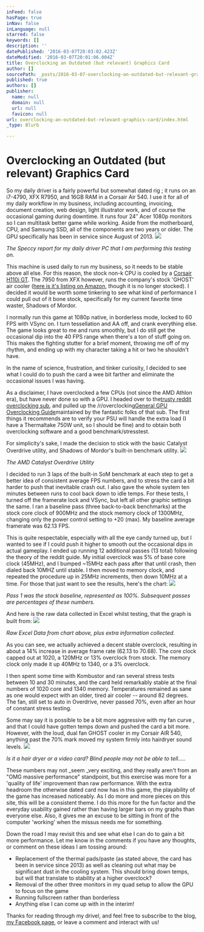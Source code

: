 ```yaml
---
inFeed: false
hasPage: true
inNav: false
inLanguage: null
starred: false
keywords: []
description: ''
datePublished: '2016-03-07T20:03:02.423Z'
dateModified: '2016-03-07T20:01:06.004Z'
title: Overclocking an Outdated (but relevant) Graphics Card
author: []
sourcePath: _posts/2016-03-07-overclocking-an-outdated-but-relevant-graphics-card.md
published: true
authors: []
publisher:
  name: null
  domain: null
  url: null
  favicon: null
url: overclocking-an-outdated-but-relevant-graphics-card/index.html
_type: Blurb

---
```

# Overclocking an Outdated (but relevant) Graphics Card

So my daily driver is a fairly powerful but somewhat dated rig ; it runs on an i7-4790, XFX R7950, and 16GB RAM in a Corsair Air 540\.  I use it for all of my daily workflow in my business, including accounting, invoicing, document creation, web design, light illustrator work, and of course the occasional gaming during downtime.  It runs four 24″ Acer 1080p monitors so I can multitask better game while working.  Aside from the motherboard, CPU, and Samsung SSD, all of the components are two years or older.  The GPU specifically has been in service since August of 2013\.
![](https://the-grid-user-content.s3-us-west-2.amazonaws.com/8ca10768-88da-4d9a-a03f-3b8305693173.png)

_The Speccy report for my daily driver PC that I am performing this testing on._

This machine is used daily to run my business, so it needs to be stable above all else.  For this reason, the stock non-k CPU is cooled by a [Corsair H110i GT][0]. The 7950 from XFX however, runs the company's stock 'GHOST' air cooler ([here is it's listing on Amazon][1], though it is no longer stocked).  I decided it would be worth some tinkering to see what kind of performance I could pull out of it bone stock, specifically for my current favorite time waster, Shadows of Mordor.

I normally run this game at 1080p native, in borderless mode, locked to 60 FPS with VSync on.  I turn tessellation and AA off, and crank everything else.  The game looks great to me and runs smoothly, but I do still get the occasional dip into the 40 FPS range when there's a ton of stuff going on.   This makes the fighting stutter for a brief moment, throwing me off of my rhythm, and ending up with my character taking a hit or two he shouldn't have.

In the name of science, frustration, and tinker curiosity, I decided to see what I could do to push the card a wee bit farther and eliminate the occasional issues I was having.

As a disclaimer, I have overclocked a few CPUs (not since the AMD Athlon era), but have never done so with a GPU.  I headed over to the[trusty reddit overclocking sub][2], and pulled up the /r/overclocking[General GPU Overclocking Guide][3]maintained by the fantastic folks of that sub.  The first things it recommends are to verify your PSU will handle the extra load (I have a Thermaltake 750W unit, so I should be fine) and to obtain both overclocking software and a good benchmark/stresstest.

For simplicity's sake, I made the decision to stick with the basic Catalyst Overdrive utility, and Shadows of Mordor's built-in benchmark utility.
![](https://the-grid-user-content.s3-us-west-2.amazonaws.com/490721ff-3c4c-4ceb-972c-058198bf146d.png)

_The AMD Catalyst Overdrive Utility_

I decided to run 3 laps of the built-in SoM benchmark at each step to get a better idea of consistent average FPS numbers, and to stress the card a bit harder to push that inevitable crash out.  I also gave the whole system ten minutes between runs to cool back down to idle temps.  For these tests, I turned off the framerate lock and VSync, but left all other graphic settings the same.  I ran a baseline pass (three back-to-back benchmarks) at the stock core clock of 900MHz and the stock memory clock of 1300MHz, changing only the power control setting to +20 (max).  My baseline average framerate was 62.13 FPS.

This is quite respectable, especially with all the eye candy turned up, but I wanted to see if I could push it higher to smooth out the occasional dips in actual gameplay.  I ended up running 12 additional passes (13 total) following the theory of the reddit guide.  My initial overclock was 5% of base core clock (45MHz), and I bumped ~15MHz each pass after that until crash, then dialed back 10MHZ until stable.  I then moved to memory clock, and repeated the procedure up in 25MHz increments, then down 10MHz at a time.  For those that just want to see the results, here's the chart:
![](https://the-grid-user-content.s3-us-west-2.amazonaws.com/f14d33cf-608d-4aa3-86b9-961f260648fb.png)

_Pass 1 was the stock baseline, represented as 100%. Subsequent passes are percentages of these numbers._

And here is the raw data collected in Excel whilst testing, that the graph is built from:
![](https://the-grid-user-content.s3-us-west-2.amazonaws.com/c82fe4f7-3f9a-4a9e-b9b9-fcf016cbf2bc.png)

_Raw Excel Data from chart above, plus extra information collected._

As you can see, we actually achieved a decent stable overclock, resulting in about a 14% increase in average frame rate (62.13 to 70.68).  The core clock capped out at 1020, a 120MHz or 13% overclock from stock.  The memory clock only made it up 40MHz to 1340, or a 3% overclock.

I then spent some time with Kombustor and ran several stress tests between 10 and 30 minutes, and the card held remarkably stable at the final numbers of 1020 core and 1340 memory.  Temperatures remained as sane as one would expect with an older, tired air cooler -- around 82 degrees.  The fan, still set to auto in Overdrive, never passed 70%, even after an hour of constant stress testing.

Some may say it is possible to be a bit more aggressive with my fan curve , and that I could have gotten temps down and pushed the card a bit more.  However, with the loud, dual fan GHOST cooler in my Corsair AIR 540, anything past the 70% mark moved my system firmly into hairdryer sound levels.
![](https://the-grid-user-content.s3-us-west-2.amazonaws.com/d12a1a26-e0b4-4b84-803e-512a39726034.jpg)

_Is it a hair dryer or a video card? Blind people may not be able to tell....._

These numbers may not _seem _very exciting, and they really aren't from an  "OMG massive performance" standpoint, but this exercise was more for a 'quality of life' improvement than raw performance.  With the extra headroom the otherwise dated card now has in this game, the playability of the game has increased noticeably.  As I do more and more pieces on this site, this will be a consistent theme.   I do this more for the fun factor and the everyday usability gained rather than having larger bars on my graphs than everyone else.  Also, it gives me an excuse to be sitting in front of the computer 'working' when the missus needs me for something.

Down the road I may revisit this and see what else I can do to gain a bit more performance.  Let me know in the comments if you have any thoughts, or comment on these ideas I am tossing around:

* Replacement of the thermal pads/paste (as stated above, the card has been in service since 2013) as well as cleaning out what may be significant dust in the cooling system.  This should bring down temps, but will that translate to stability at a higher overclock?
* Removal of the other three monitors in my quad setup to allow the GPU to focus on the game
* Running fullscreen rather than borderless
* Anything else I can come up with in the interim!

Thanks for reading through my drivel, and feel free to subscribe to the blog, [my Facebook page][4], or leave a comment and interact with us!

[0]: http://amzn.to/1QClVIG
[1]: http://amzn.to/1Layo6n
[2]: https://www.reddit.com/r/overclocking
[3]: https://www.reddit.com/r/overclocking/wiki/gpu/general
[4]: https://www.facebook.com/hardwaretinker/